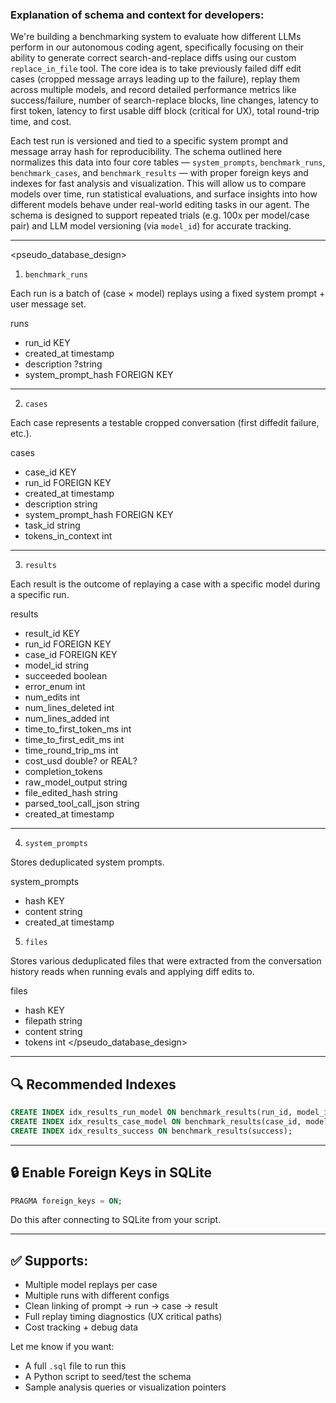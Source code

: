### Explanation of schema and context for developers:

We're building a benchmarking system to evaluate how different LLMs perform in our autonomous coding agent, specifically focusing on their ability to generate correct search-and-replace diffs using our custom `replace_in_file` tool. The core idea is to take previously failed diff edit cases (cropped message arrays leading up to the failure), replay them across multiple models, and record detailed performance metrics like success/failure, number of search-replace blocks, line changes, latency to first token, latency to first usable diff block (critical for UX), total round-trip time, and cost. 

Each test run is versioned and tied to a specific system prompt and message array hash for reproducibility. The schema outlined here normalizes this data into four core tables — `system_prompts`, `benchmark_runs`, `benchmark_cases`, and `benchmark_results` — with proper foreign keys and indexes for fast analysis and visualization. This will allow us to compare models over time, run statistical evaluations, and surface insights into how different models behave under real-world editing tasks in our agent. The schema is designed to support repeated trials (e.g. 100x per model/case pair) and LLM model versioning (via `model_id`) for accurate tracking.

---
<pseudo_database_design>
1. `benchmark_runs`

Each run is a batch of (case × model) replays using a fixed system prompt + user message set.

runs
- run_id KEY
- created_at timestamp
- description ?string
- system_prompt_hash FOREIGN KEY

---

2. `cases`

Each case represents a testable cropped conversation (first diffedit failure, etc.).

cases
- case_id KEY
- run_id FOREIGN KEY
- created_at timestamp
- description string
- system_prompt_hash FOREIGN KEY
- task_id string
- tokens_in_context int

---

3. `results`

Each result is the outcome of replaying a case with a specific model during a specific run.

results
- result_id KEY
- run_id FOREIGN KEY
- case_id FOREIGN KEY
- model_id string
- succeeded boolean
- error_enum int
- num_edits int
- num_lines_deleted int
- num_lines_added int
- time_to_first_token_ms int
- time_to_first_edit_ms int
- time_round_trip_ms int
- cost_usd double? or REAL?
- completion_tokens
- raw_model_output string
- file_edited_hash string
- parsed_tool_call_json string
- created_at timestamp

---

4. `system_prompts`

Stores deduplicated system prompts.

system_prompts
- hash KEY
- content string
- created_at timestamp

5. `files`

Stores various deduplicated files that were extracted from the conversation history reads when running evals and applying diff edits to.

files
- hash KEY
- filepath string
- content string
- tokens int
</pseudo_database_design>
---


## 🔍 Recommended Indexes

```sql
CREATE INDEX idx_results_run_model ON benchmark_results(run_id, model_id);
CREATE INDEX idx_results_case_model ON benchmark_results(case_id, model_id);
CREATE INDEX idx_results_success ON benchmark_results(success);
```

---

## 🔒 Enable Foreign Keys in SQLite

```sql
PRAGMA foreign_keys = ON;
```

Do this after connecting to SQLite from your script.

---

## ✅ Supports:

* Multiple model replays per case
* Multiple runs with different configs
* Clean linking of prompt → run → case → result
* Full replay timing diagnostics (UX critical paths)
* Cost tracking + debug data

Let me know if you want:

* A full `.sql` file to run this
* A Python script to seed/test the schema
* Sample analysis queries or visualization pointers



